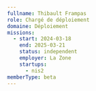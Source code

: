 ```yaml
---
fullname: Thibault Frampas
role: Chargé de déploiement
domaine: Déploiement
missions:
  - start: 2024-03-18
    end: 2025-03-21
    status: independent
    employer: La Zone
    startups:
      - nis2
memberType: beta
---
```

